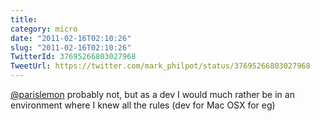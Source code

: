 ```yaml
---
title: 
category: micro
date: "2011-02-16T02:10:26"
slug: "2011-02-16T02:10:26"
TwitterId: 37695266803027968
TweetUrl: https://twitter.com/mark_philpot/status/37695266803027968
---
```


[@parislemon](https://twitter.com/parislemon) probably not, but as a dev I would
much rather be in an environment where I knew all the rules (dev for Mac OSX for
eg)

